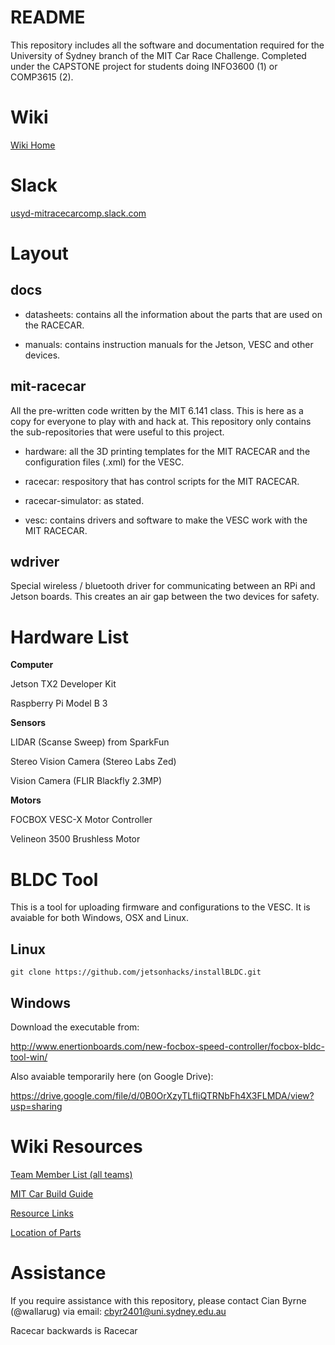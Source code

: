 # README #

This repository includes all the software and documentation required for the University of Sydney branch of the MIT Car Race Challenge.  Completed under the CAPSTONE project for students doing INFO3600 (1) or COMP3615 (2).

# Wiki #
[Wiki Home](https://bitbucket.org/usydmitplatform2017/mit-racecar-usyd/wiki/Home)
# Slack #

[usyd-mitracecarcomp.slack.com](https://usyd-mitracecarcomp.slack.com)

# Layout #
## docs ##

* datasheets: contains all the information about the parts that are used on the RACECAR.

* manuals: contains instruction manuals for the Jetson, VESC and other devices.


## mit-racecar ##

All the pre-written code written by the MIT 6.141 class.  This is here as a copy for everyone to play with and hack at.  This repository only contains the sub-repositories that were useful to this project.

* hardware: all the 3D printing templates for the MIT RACECAR and the configuration files (.xml) for the VESC.

* racecar: respository that has control scripts for the MIT RACECAR.

* racecar-simulator: as stated.

* vesc: contains drivers and software to make the VESC work with the MIT RACECAR.


## wdriver ##

Special wireless / bluetooth driver for communicating between an RPi and Jetson boards.  This creates an air gap between the two devices for safety.


# Hardware List #

**Computer**

Jetson TX2 Developer Kit

Raspberry Pi Model B 3


**Sensors**

LIDAR (Scanse Sweep) from SparkFun

Stereo Vision Camera (Stereo Labs Zed)

Vision Camera (FLIR Blackfly 2.3MP)


**Motors**

FOCBOX VESC-X Motor Controller

Velineon 3500 Brushless Motor


# BLDC Tool #

This is a tool for uploading firmware and configurations to the VESC.  It is avaiable for both Windows, OSX and Linux.

## Linux ##

```
git clone https://github.com/jetsonhacks/installBLDC.git
```

## Windows ##

Download the executable from: 

http://www.enertionboards.com/new-focbox-speed-controller/focbox-bldc-tool-win/

Also avaiable temporarily here (on Google Drive):

https://drive.google.com/file/d/0B0OrXzyTLfIiQTRNbFh4X3FLMDA/view?usp=sharing



# Wiki Resources #

[Team Member List (all teams)](https://bitbucket.org/usydmitplatform2017/mit-racecar-usyd/wiki/Teams%20and%20Members)

[MIT Car Build Guide](https://bitbucket.org/usydmitplatform2017/mit-racecar-usyd/wiki/MIT%20Build%20Instructions)

[Resource Links](https://bitbucket.org/usydmitplatform2017/mit-racecar-usyd/wiki/Resources)

[Location of Parts](https://bitbucket.org/usydmitplatform2017/mit-racecar-usyd/wiki/Parts%20Location%20Matrix)




# Assistance #
If you require assistance with this repository, please contact Cian Byrne (@wallarug) via email:  cbyr2401@uni.sydney.edu.au

Racecar backwards is Racecar

